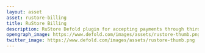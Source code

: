 ```yaml
---
layout: asset
asset: rustore-billing
title: RuStore Billing
description: RuStore Defold plugin for accepting payments through third-party applications.
opengraph_image: https://www.defold.com/images/assets/rustore-thumb.png
twitter_image: https://www.defold.com/images/assets/rustore-thumb.png
---
```

